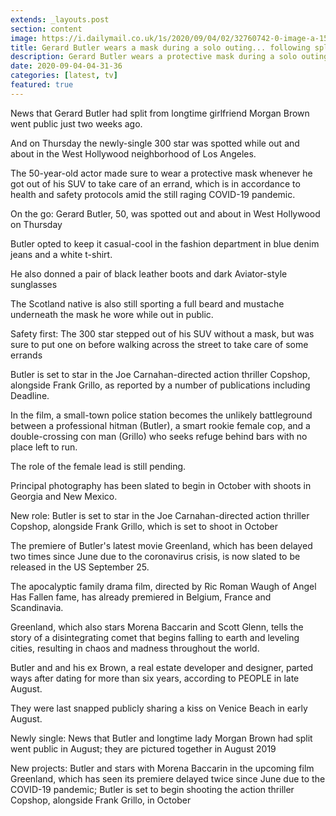 ```yaml
---
extends: _layouts.post
section: content
image: https://i.dailymail.co.uk/1s/2020/09/04/02/32760742-0-image-a-15_1599184508680.jpg 
title: Gerard Butler wears a mask during a solo outing... following split from girlfriend Morgan Brown 
description: Gerard Butler wears a protective mask during a solo outing in West Hollywood, two weeks following news of his split from girlfriend Morgan Brown. 
date: 2020-09-04-04-31-36 
categories: [latest, tv] 
featured: true 
--- 
```

News that Gerard Butler had split from longtime girlfriend Morgan Brown went public just two weeks ago.

And on Thursday the newly-single 300 star was spotted while out and about in the West Hollywood neighborhood of Los Angeles.

The 50-year-old actor made sure to wear a protective mask whenever he got out of his SUV to take care of an errand, which is in accordance to health and safety protocols amid the still raging COVID-19 pandemic.

On the go: Gerard Butler, 50, was spotted out and about in West Hollywood on Thursday 

Butler opted to keep it casual-cool in the fashion department in blue denim jeans and a white t-shirt.  

He also donned a pair of black leather boots and dark Aviator-style sunglasses   

The Scotland native is also still sporting a full beard and mustache underneath the mask he wore while out in public.       

Safety first: The 300 star stepped out of his SUV without a mask, but was sure to put one on before walking across the street to take care of some errands

Butler is set to star in the Joe Carnahan-directed action thriller Copshop, alongside Frank Grillo, as reported by a number of publications including Deadline. 

In the film, a small-town police station becomes the unlikely battleground between a professional hitman (Butler), a smart rookie female cop, and a double-crossing con man (Grillo) who seeks refuge behind bars with no place left to run.  

The role of the female lead is still pending. 

Principal photography has been slated to begin in October with shoots in Georgia and New Mexico.

New role: Butler is set to star in the Joe Carnahan-directed action thriller Copshop, alongside Frank Grillo, which is set to shoot in October

The premiere of Butler's latest movie Greenland, which has been delayed two times since June due to the coronavirus crisis, is now slated to be released in the US September 25. 

The apocalyptic family drama film, directed by Ric Roman Waugh of Angel Has Fallen fame, has already premiered in Belgium, France and Scandinavia.

Greenland, which also stars Morena Baccarin and Scott Glenn, tells the story of a disintegrating comet that begins falling to earth and leveling cities, resulting in chaos and madness throughout the world. 

Butler and and his ex Brown, a real estate developer and designer, parted ways after dating for more than six years, according to PEOPLE in late August.

They were last snapped publicly sharing a kiss on Venice Beach in early August.

Newly single: News that Butler and longtime lady Morgan Brown had split went public in August; they are pictured together in August 2019

New projects: Butler and stars with Morena Baccarin in the upcoming film Greenland, which has seen its premiere delayed twice since June due to the COVID-19 pandemic; Butler is set to begin shooting the action thriller Copshop, alongside Frank Grillo, in October

